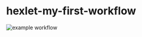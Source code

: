 # hexlet-my-first-workflow

![example workflow](https://github.com/RZenBridges/hexlet-my-repository-workflow/actions/workflows/hello-world.yml/badge.svg)
